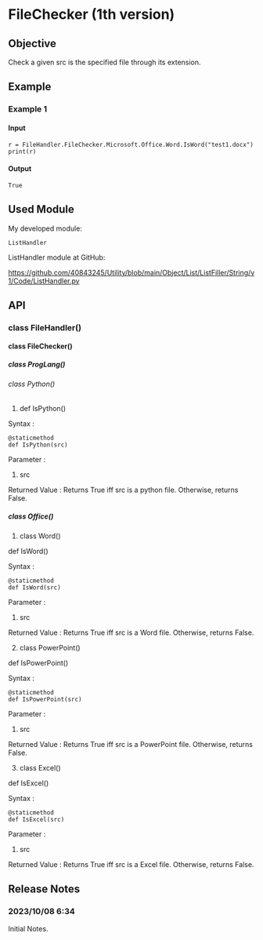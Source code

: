 # FileChecker (1th version)
## Objective
Check a given src is the specified file through its extension.
## Example
### Example 1
#### Input
    r = FileHandler.FileChecker.Microsoft.Office.Word.IsWord("test1.docx")
    print(r)
#### Output
    True
## Used Module
My developed module:

    ListHandler 
    
ListHandler module at GitHub:

https://github.com/40843245/Utility/blob/main/Object/List/ListFiller/String/v1/Code/ListHandler.py

## API
### class FileHandler()
#### class FileChecker()
##### class ProgLang()
###### class Python()
1. def IsPython()

Syntax :

    @staticmethod
    def IsPython(src)

Parameter :
1. src

Returned Value :
Returns True iff src is a python file. Otherwise, returns False.

##### class Office()
1. class Word()

def IsWord()

Syntax :

    @staticmethod
    def IsWord(src)

Parameter :
1. src

Returned Value :
Returns True iff src is a Word file. Otherwise, returns False.

2. class PowerPoint()

def IsPowerPoint()

Syntax :

    @staticmethod
    def IsPowerPoint(src)

Parameter :
1. src

Returned Value :
Returns True iff src is a PowerPoint file. Otherwise, returns False.

3. class Excel()

def IsExcel()

Syntax :

    @staticmethod
    def IsExcel(src)

Parameter :
1. src

Returned Value :
Returns True iff src is a Excel file. Otherwise, returns False.

## Release Notes
### 2023/10/08 6:34
Initial Notes.

